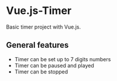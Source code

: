 # Vue.js-Timer
Basic timer project with Vue.js.

## General features
- Timer can be set up to 7 digits numbers
- Timer can be paused and played
- Timer can be stopped
